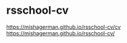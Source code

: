 # rsschool-cv
<https://mishagerman.github.io/rsschool-cv/cv>
<https://mishagerman.github.io/rsschool-cv/>

